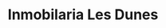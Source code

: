 ---
title: "Inmobilaria Les Dunes"
url: /benidorm/inmobilaria-les-dunes/
shop: agente inmobiliario
---